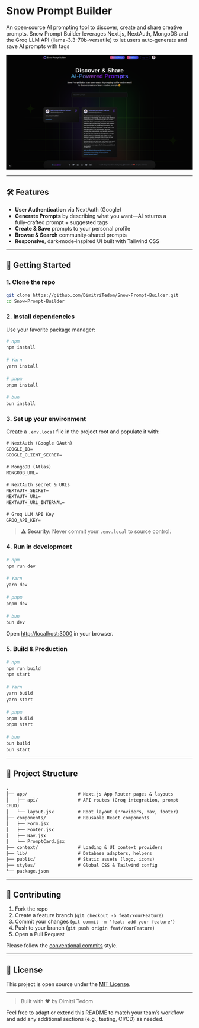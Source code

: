 # Snow Prompt Builder

An open‑source AI prompting tool to discover, create and share creative prompts. Snow Prompt Builder leverages Next.js, NextAuth, MongoDB and the Groq LLM API (llama-3.3-70b-versatile) to let users auto‑generate and save AI prompts with tags

<p align="center">
  <img src="./public/assets/images/preview.png" alt="Snow Prompt Builder preview" />
</p>

---

## 🛠️ Features

- **User Authentication** via NextAuth (Google)
- **Generate Prompts** by describing what you want—AI returns a fully‑crafted prompt + suggested tags
- **Create & Save** prompts to your personal profile
- **Browse & Search** community‑shared prompts
- **Responsive**, dark‑mode‑inspired UI built with Tailwind CSS

---

## 🚀 Getting Started

### 1. Clone the repo

```bash
git clone https://github.com/DimitriTedom/Snow-Prompt-Builder.git
cd Snow-Prompt-Builder
````

### 2. Install dependencies

Use your favorite package manager:

```bash
# npm
npm install

# Yarn
yarn install

# pnpm
pnpm install

# bun
bun install
```

### 3. Set up your environment

Create a `.env.local` file in the project root and populate it with:

```dotenv
# NextAuth (Google OAuth)
GOOGLE_ID=
GOOGLE_CLIENT_SECRET=

# MongoDB (Atlas)
MONGODB_URL=

# NextAuth secret & URLs
NEXTAUTH_SECRET=
NEXTAUTH_URL=
NEXTAUTH_URL_INTERNAL=

# Groq LLM API Key
GROQ_API_KEY=
```

> **⚠️ Security:** Never commit your `.env.local` to source control.

### 4. Run in development

```bash
# npm
npm run dev

# Yarn
yarn dev

# pnpm
pnpm dev

# bun
bun dev
```

Open [http://localhost:3000](http://localhost:3000) in your browser.

### 5. Build & Production

```bash
# npm
npm run build
npm start

# Yarn
yarn build
yarn start

# pnpm
pnpm build
pnpm start

# bun
bun build
bun start
```

---

## 📁 Project Structure

```
.
├── app/                   # Next.js App Router pages & layouts
│   ├── api/               # API routes (Groq integration, prompt CRUD)
│   └── layout.jsx         # Root layout (Providers, nav, footer)
├── components/            # Reusable React components
│   ├── Form.jsx
│   ├── Footer.jsx
│   ├── Nav.jsx
│   └── PromptCard.jsx
├── context/               # Loading & UI context providers
├── lib/                   # Database adapters, helpers
├── public/                # Static assets (logo, icons)
├── styles/                # Global CSS & Tailwind config
└── package.json
```

---

## 🤝 Contributing

1. Fork the repo
2. Create a feature branch (`git checkout -b feat/YourFeature`)
3. Commit your changes (`git commit -m 'feat: add your feature'`)
4. Push to your branch (`git push origin feat/YourFeature`)
5. Open a Pull Request

Please follow the [conventional commits](https://www.conventionalcommits.org/) style.

---

## 📜 License

This project is open source under the [MIT License](./LICENSE).

---

> Built with ❤️ by Dimitri Tedom


Feel free to adapt or extend this README to match your team’s workflow and add any additional sections (e.g., testing, CI/CD) as needed.
